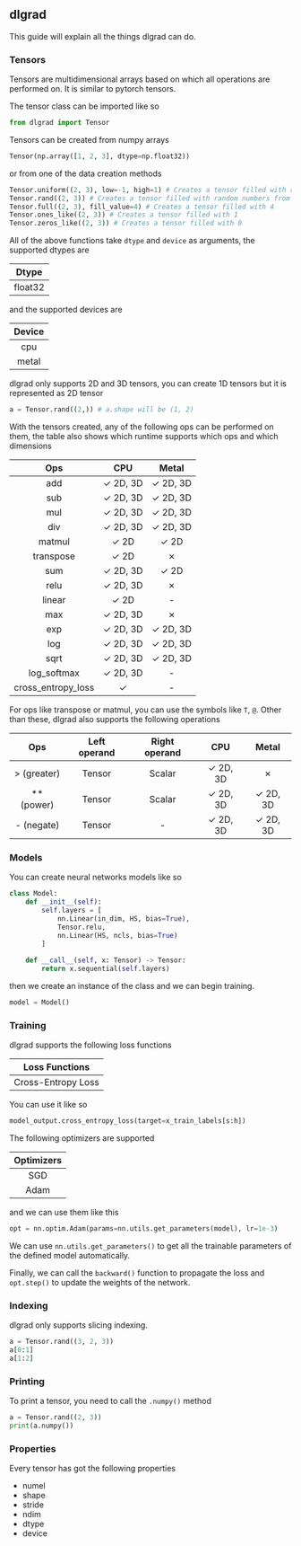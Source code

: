 ## dlgrad

This guide will explain all the things dlgrad can do.

### Tensors

Tensors are multidimensional arrays based on which all operations are performed on. It is similar to pytorch tensors.

The tensor class can be imported like so

```python
from dlgrad import Tensor
```

Tensors can be created from numpy arrays

```python
Tensor(np.array([1, 2, 3], dtype=np.float32))
```

or from one of the data creation methods

```python
Tensor.uniform((2, 3), low=-1, high=1) # Creates a tensor filled with random numbers from a uniform distribution on the interval [low, high)
Tensor.rand((2, 3)) # Creates a tensor filled with random numbers from a uniform distribution on the interval [0, 1)
Tensor.full((2, 3), fill_value=4) # Creates a tensor filled with 4
Tensor.ones_like((2, 3)) # Creates a tensor filled with 1
Tensor.zeros_like((2, 3)) # Creates a tensor filled with 0
```

All of the above functions take ```dtype``` and ```device``` as arguments, the supported dtypes are

| Dtype |
| :---: |
| float32 |

and the supported devices are

| Device |
| :---: |
| cpu |
| metal |

dlgrad only supports 2D and 3D tensors, you can create 1D tensors but it is represented as 2D tensor

```python
a = Tensor.rand((2,)) # a.shape will be (1, 2)
```

With the tensors created, any of the following ops can be performed on them, the table also shows which runtime supports which ops and which dimensions

| Ops | CPU | Metal |
| :---: | :---: | :---: |
| add | &check; 2D, 3D | &check; 2D, 3D |
| sub | &check; 2D, 3D | &check; 2D, 3D | 
| mul | &check; 2D, 3D | &check; 2D, 3D |
| div | &check; 2D, 3D | &check; 2D, 3D | 
| matmul | &check; 2D | &check; 2D | 
| transpose | &check; 2D | &cross; |
| sum | &check; 2D, 3D | &check; 2D |
| relu | &check; 2D, 3D | &cross; |
| linear | &check; 2D | - |
| max | &check; 2D, 3D | &cross; |
| exp | &check; 2D, 3D | &check; 2D, 3D |
| log | &check; 2D, 3D | &check; 2D, 3D |
| sqrt | &check; 2D, 3D | &check; 2D, 3D |
| log_softmax | &check; 2D, 3D |  - |
| cross_entropy_loss | &check; | - | 


For ops like transpose or matmul, you can use the symbols like ```T```, ```@```. Other than these, dlgrad also supports the following operations


| Ops | Left operand | Right operand | CPU | Metal
| :---: | :---: | :---: |:---: | :---: |
| > (greater) | Tensor | Scalar | &check; 2D, 3D | &cross;
| ** (power) | Tensor | Scalar | &check; 2D, 3D | &check; 2D, 3D |
| - (negate) | Tensor | - | &check; 2D, 3D | &check; 2D, 3D |

### Models

You can create neural networks models like so

```python
class Model:
    def __init__(self):
        self.layers = [
            nn.Linear(in_dim, HS, bias=True),
            Tensor.relu,
            nn.Linear(HS, ncls, bias=True)
        ]
    
    def __call__(self, x: Tensor) -> Tensor: 
        return x.sequential(self.layers)
```

then we create an instance of the class and we can begin training.

```python
model = Model()
```

### Training

dlgrad supports the following loss functions

| Loss Functions |
| :---: |
| Cross-Entropy Loss |

You can use it like so

```python
model_output.cross_entropy_loss(target=x_train_labels[s:h])
```

The following optimizers are supported

| Optimizers |
| :---: |
| SGD |
| Adam |

and we can use them like this

```python
opt = nn.optim.Adam(params=nn.utils.get_parameters(model), lr=1e-3)
```

We can use ```nn.utils.get_parameters()``` to get all the trainable parameters of the defined model automatically.

Finally, we can call the ```backward()``` function to propagate the loss and ```opt.step()``` to update the weights of the network.

### Indexing

dlgrad only supports slicing indexing.

```python
a = Tensor.rand((3, 2, 3))
a[0:1]
a[1:2]
```

### Printing

To print a tensor, you need to call the ```.numpy()``` method

```python
a = Tensor.rand((2, 3))
print(a.numpy())
```

### Properties

Every tensor has got the following properties

- numel
- shape
- stride
- ndim
- dtype
- device